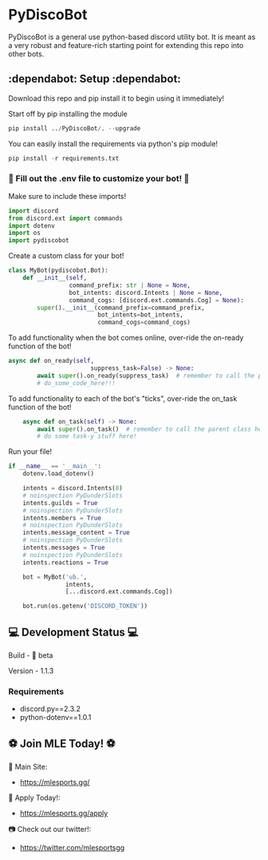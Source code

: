 # PyDiscoBot

PyDiscoBot is a general use python-based discord utility bot.
It is meant as a very robust and feature-rich starting point for extending this repo into other bots.

## :dependabot: Setup :dependabot:
Download this repo and pip install it to begin using it immediately!

Start off by pip installing the module
``` python
pip install ../PyDiscoBot/. --upgrade
```

You can easily install the requirements via python's pip module!
```python
pip install -r requirements.txt
```

### :memo: Fill out the .env file to customize your bot! :memo:

Make sure to include these imports!
```python
import discord
from discord.ext import commands
import dotenv
import os
import pydiscobot
```

Create a custom class for your bot!
```python
class MyBot(pydiscobot.Bot):
    def __init__(self,
                 command_prefix: str | None = None,
                 bot_intents: discord.Intents | None = None,
                 command_cogs: [discord.ext.commands.Cog] = None):
        super().__init__(command_prefix=command_prefix,
                         bot_intents=bot_intents,
                         command_cogs=command_cogs)
```

To add functionality when the bot comes online, over-ride the on-ready function of the bot!
```python
async def on_ready(self,
                       suppress_task=False) -> None:
        await super().on_ready(suppress_task)  # remember to call the parent class here!
        # do_some_code_here!!!
```

To add functionality to each of the bot's "ticks", over-ride the on_task function of the bot!
```python
    async def on_task(self) -> None:
        await super().on_task()  # remember to call the parent class here!
        # do some task-y stuff here!
```

Run your file!
```python
if __name__ == '__main__':
    dotenv.load_dotenv()

    intents = discord.Intents(8)
    # noinspection PyDunderSlots
    intents.guilds = True
    # noinspection PyDunderSlots
    intents.members = True
    # noinspection PyDunderSlots
    intents.message_content = True
    # noinspection PyDunderSlots
    intents.messages = True
    # noinspection PyDunderSlots
    intents.reactions = True

    bot = MyBot('ub.',
                intents,
                [...discord.ext.commands.Cog])

    bot.run(os.getenv('DISCORD_TOKEN'))
```

## :computer: Development Status :computer:

Build - :construction: beta

Version - 1.1.3

### Requirements
- discord.py==2.3.2
- python-dotenv==1.0.1

## :soccer: Join MLE Today! :soccer:
:sparkler: Main Site:
  - https://mlesports.gg/
    
:postbox: Apply Today!:
  - https://mlesports.gg/apply
    
:camera: Check out our twitter!:
  - https://twitter.com/mlesportsgg

